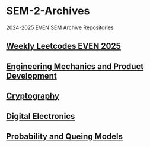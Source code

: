 # SEM-2-Archives
2024-2025 EVEN SEM Archive Repositories


## [Weekly Leetcodes EVEN 2025](https://github.com/gokul2736/LEET-CODES-EVEN25)
## [Engineering Mechanics and Product Development](https://github.com/gokul2736/SEM-2-Archives/blob/main/Engineering%20Mechanics%20and%20Product%20Development)  
## [Cryptography](https://github.com/gokul2736/SEM-2-Archives/blob/main/Cryptography)  
## [Digital Electronics](https://github.com/gokul2736/SEM-2-Archives/blob/main/Digital%20Electronics) 
## [Probability and Queing Models](https://github.com/gokul2736/SEM-2-Archives/blob/main/Probability%20and%20Queing%20Models)  
